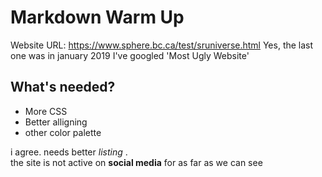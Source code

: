 
# Markdown Warm Up
Website URL: https://www.sphere.bc.ca/test/sruniverse.html
Yes, the last one was in january 2019
I've googled 'Most Ugly Website'

## What's needed? 
- More CSS
- Better alligning
- other color palette


i agree. needs better *listing* .  
the site is not active on **social media** for as far as we can see


